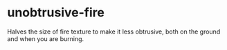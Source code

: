 # unobtrusive-fire
Halves the size of fire texture to make it less obtrusive, both on the ground and when you are burning.
